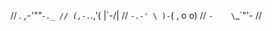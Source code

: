 //  _._     _,-'""`-._
// (,-.`._,'(       |\`-/|
//    `-.-' \ )-`( , o o)
//          `-    \`_`"'-
//
